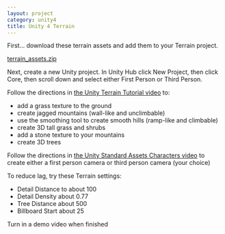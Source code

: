 ```yaml
---
layout: project
category: unity4
title: Unity 4 Terrain 
---
```




First... download these terrain assets and add them to your Terrain project.

[terrain_assets.zip](https://drive.google.com/uc?export=download&id=15ay8QTkYFEj6RlhXMlvO3WzcBLF1vQeT)

Next, create a new Unity project. In Unity Hub click New Project, then click Core, then scroll down and select either First Person or Third Person.

Follow the directions in [the Unity Terrain Tutorial video](https://drive.google.com/open?id=1lsFiEbqzo0u6EuoXLDo_E9q0xRFRL0j5) to:

  - add a grass texture to the ground
  - create jagged mountains (wall-like and unclimbable)
  - use the smoothing tool to create smooth hills (ramp-like and climbable)
  - create 3D tall grass and shrubs
  - add a stone texture to your mountains
  - create 3D trees



Follow the directions in [the Unity Standard Assets Characters video](https://drive.google.com/open?id=1lsFiEbqzo0u6EuoXLDo_E9q0xRFRL0j5) to create either a first person camera or third person camera (your choice)

To reduce lag, try these Terrain settings:

  - Detail Distance to about 100
  - Detail Density about 0.77
  - Tree Distance about 500
  - Billboard Start about 25

 

Turn in a demo video when finished